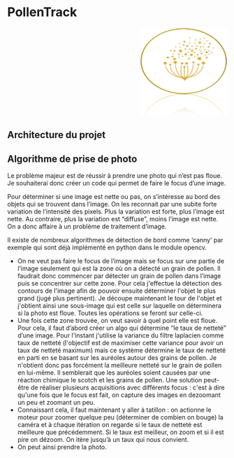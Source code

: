 # PollenTrack

<div style="text-align: right;">
    <img src="image/Logo_Pollentrack.png" alt="Description de l'image" width="200" height="200">
</div>

## Architecture du projet


## Algorithme de prise de photo
Le problème majeur est de réussir à prendre une photo qui n’est pas floue. Je souhaiterai donc créer un code qui permet de faire le focus d’une image. 

Pour déterminer si une image est nette ou pas, on s’intéresse au bord des objets qui se trouvent dans l’image. On les reconnait par une subite forte variation de l’intensité des pixels. Plus la variation est forte, plus l’image est nette. Au contraire, plus la variation est “diffuse”, moins l’image est nette. On a donc affaire à un problème de traitement d’image.

Il existe de nombreux algorithmes de détection de bord comme ‘canny’ par exemple qui sont déjà implémenté en python dans le module opencv.

- On ne veut pas faire le focus de l’image mais se focus sur une partie de l’image seulement qui est la zone où on a détecté un grain de pollen.
Il faudrait donc commencer par détecter un grain de pollen dans l’image puis se concentrer sur cette zone. Pour cela j'effectue la détection des contours de l'image afin de pouvoir ensuite déterminer l'objet le plus grand (jugé plus pertinent). Je découpe maintenant le tour de l'objet et j'obtient ainsi une sous-image qui est celle sur laquelle on déterminera si la photo est floue. Toutes les opérations se feront sur celle-ci.
- Une fois cette zone trouvée, on veut savoir à quel point elle est floue. Pour cela, il faut d’abord créer un algo qui détermine “le taux de netteté” d’une image. Pour l'instant j'utilise la variance du filtre laplacien comme taux de netteté (l'objectif est de maximiser cette variance pour avoir un taux de netteté maximum) mais ce système détermine le taux de netteté en parti en se basant sur les auréoles autour des grains de pollen. Je n'obtient donc pas forcément la meilleure netteté sur le grain de pollen en lui-même. Il semblerait que les auréoles soient causées par une réaction chimique le scotch et les grains de pollen. Une solution peut-être de réaliser plusieurs acquisitions avec différents focus : c'est à dire qu'une fois que le focus est fait, on capture des images en dezoomant un peu et zoomant un peu.
- Connaissant cela, il faut maintenant y aller à tatillon : on actionne le moteur pour zoomer quelque peu (déterminer de combien on bouge) la caméra et à chaque itération on regarde si le taux de netteté est meilleure que précédemment. Si le taux est meilleur, on zoom et si il est pire on dézoom. On itère jusqu’à un taux qui nous convient.
- On peut ainsi prendre la photo.